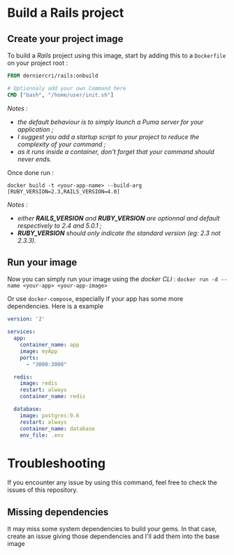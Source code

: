 # Build a Rails project

## Create your project image

To build a *Rails* project using this image, start by adding this to a `Dockerfile` on your project root :

```dockerfile
FROM derniercri/rails:onbuild

# Optionnaly add your own Command here
CMD ["bash", "/home/user/init.sh"]
```

*Notes :*

- *the default behaviour is to simply launch a Puma server for your application ;*
- *I suggest you add a startup script to your project to reduce the complexity of your command ;*
- *as it runs inside a container, don't forget that your _command_ should never ends.*

Once done run :

```shell
docker build -t <your-app-name> --build-arg [RUBY_VERSION=2.3,RAILS_VERSION=4.0]
```

*Notes :*

- *either **RAILS_VERSION** and **RUBY_VERSION** are optionnal and default respectively to 2.4 and 5.0.1 ;*
- *__RUBY_VERSION__ should only indicate the standard version (eg: 2.3 not 2.3.3).*

## Run your image

Now you can simply run your image using the *docker CLI* : 
`docker run -d --name <your-app> <your-app-image>`

Or use `docker-compose`, especially if your app has some more dependencies. Here is a example 

```yml
version: '2'

services:
  app:
    container_name: app
    image: myApp
    ports:
      - "3000:3000"

  redis:
    image: redis
    restart: always
    container_name: redis

  database:
    image: postgres:9.6
    restart: always
    container_name: database
    env_file: .env
```

# Troubleshooting

If you encounter any issue by using this command, feel free to check the issues of this repository.

## Missing dependencies

It may miss some system dependencies to build your gems. In that case, create an issue giving those dependencies and I'll add them into the base image
